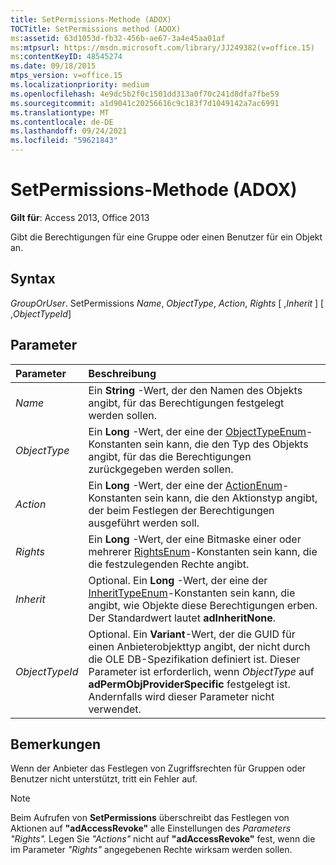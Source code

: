 ```yaml
---
title: SetPermissions-Methode (ADOX)
TOCTitle: SetPermissions method (ADOX)
ms:assetid: 63d1053d-fb32-456b-ae67-3a4e45aa01af
ms:mtpsurl: https://msdn.microsoft.com/library/JJ249382(v=office.15)
ms:contentKeyID: 48545274
ms.date: 09/18/2015
mtps_version: v=office.15
ms.localizationpriority: medium
ms.openlocfilehash: 4e9dc5b2f0c1501dd313a0f70c241d8dfa7fbe59
ms.sourcegitcommit: a1d9041c20256616c9c183f7d1049142a7ac6991
ms.translationtype: MT
ms.contentlocale: de-DE
ms.lasthandoff: 09/24/2021
ms.locfileid: "59621843"
---
```

# <a name="setpermissions-method-adox"></a>SetPermissions-Methode (ADOX)

**Gilt für**: Access 2013, Office 2013

Gibt die Berechtigungen für eine Gruppe oder einen Benutzer für ein Objekt an.

## <a name="syntax"></a>Syntax

*GroupOrUser*. SetPermissions *Name*, *ObjectType*, *Action*, *Rights* \[ ,*Inherit* \] \[ ,*ObjectTypeId*\]

## <a name="parameters"></a>Parameter

|Parameter|Beschreibung|
|:--------|:----------|
|*Name* |Ein **String** -Wert, der den Namen des Objekts angibt, für das Berechtigungen festgelegt werden sollen.|
|*ObjectType* |Ein **Long** -Wert, der eine der [ObjectTypeEnum](objecttypeenum.md)-Konstanten sein kann, die den Typ des Objekts angibt, für das die Berechtigungen zurückgegeben werden sollen.|
|*Action* |Ein **Long** -Wert, der eine der [ActionEnum](actionenum.md)-Konstanten sein kann, die den Aktionstyp angibt, der beim Festlegen der Berechtigungen ausgeführt werden soll.|
|*Rights* |Ein **Long** -Wert, der eine Bitmaske einer oder mehrerer [RightsEnum](rightsenum.md)-Konstanten sein kann, die die festzulegenden Rechte angibt.|
|*Inherit* |Optional. Ein **Long** -Wert, der eine der [InheritTypeEnum](inherittypeenum.md)-Konstanten sein kann, die angibt, wie Objekte diese Berechtigungen erben. Der Standardwert lautet **adInheritNone**.|
|*ObjectTypeId* |Optional. Ein **Variant**-Wert, der die GUID für einen Anbieterobjekttyp angibt, der nicht durch die OLE DB-Spezifikation definiert ist. Dieser Parameter ist erforderlich, wenn *ObjectType* auf **adPermObjProviderSpecific** festgelegt ist. Andernfalls wird dieser Parameter nicht verwendet.|

## <a name="remarks"></a>Bemerkungen

Wenn der Anbieter das Festlegen von Zugriffsrechten für Gruppen oder Benutzer nicht unterstützt, tritt ein Fehler auf.

> [!NOTE]
> Beim Aufrufen von **SetPermissions** überschreibt das Festlegen von Aktionen auf **"adAccessRevoke"** alle Einstellungen des *Parameters "Rights".* Legen Sie *"Actions"* nicht auf **"adAccessRevoke"** fest, wenn die im Parameter *"Rights"* angegebenen Rechte wirksam werden sollen.


